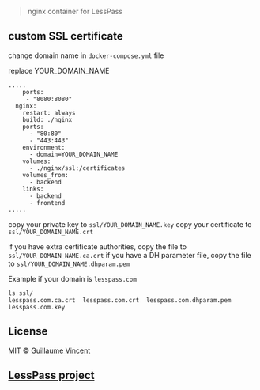 > nginx container for LessPass

## custom SSL certificate

change domain name in `docker-compose.yml` file

replace YOUR_DOMAIN_NAME

    .....
        ports:
         - "8080:8080"
      nginx:
        restart: always
        build: ./nginx
        ports:
          - "80:80"
          - "443:443"
        environment:
          - domain=YOUR_DOMAIN_NAME
        volumes:
          - ./nginx/ssl:/certificates
        volumes_from:
          - backend
        links:
          - backend
          - frontend
    .....

copy your private key to `ssl/YOUR_DOMAIN_NAME.key`
copy your certificate to `ssl/YOUR_DOMAIN_NAME.crt`

if you have extra certificate authorities, copy the file to `ssl/YOUR_DOMAIN_NAME.ca.crt`
if you have a DH parameter file, copy the file to `ssl/YOUR_DOMAIN_NAME.dhparam.pem`


Example if your domain is `lesspass.com`

    ls ssl/
    lesspass.com.ca.crt  lesspass.com.crt  lesspass.com.dhparam.pem  lesspass.com.key

## License

MIT © [Guillaume Vincent](http://guillaumevincent.com)


## [LessPass project](https://github.com/lesspass/lesspass)